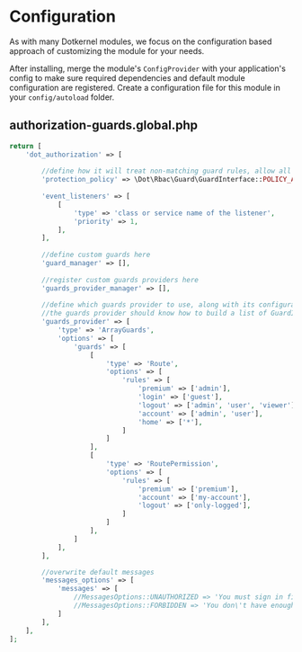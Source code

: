 # Configuration

As with many Dotkernel modules, we focus on the configuration based approach of customizing the module for your needs.

After installing, merge the module's `ConfigProvider` with your application's config to make sure required dependencies and default module configuration are registered.
Create a configuration file for this module in your `config/autoload` folder.

## authorization-guards.global.php

```php
return [
    'dot_authorization' => [
    
        //define how it will treat non-matching guard rules, allow all by default
        'protection_policy' => \Dot\Rbac\Guard\GuardInterface::POLICY_ALLOW,
        
        'event_listeners' => [
            [
                'type' => 'class or service name of the listener',
                'priority' => 1,
            ],
        ],
        
        //define custom guards here
        'guard_manager' => [],
        
        //register custom guards providers here
        'guards_provider_manager' => [],
        
        //define which guards provider to use, along with its configuration
        //the guards provider should know how to build a list of GuardInterfaces based on its configuration
        'guards_provider' => [
            'type' => 'ArrayGuards',
            'options' => [
                'guards' => [
                    [
                        'type' => 'Route',
                        'options' => [
                            'rules' => [
                                'premium' => ['admin'],
                                'login' => ['guest'],
                                'logout' => ['admin', 'user', 'viewer'],
                                'account' => ['admin', 'user'],
                                'home' => ['*'],
                            ]
                        ]
                    ],
                    [
                        'type' => 'RoutePermission',
                        'options' => [
                            'rules' => [
                                'premium' => ['premium'],
                                'account' => ['my-account'],
                                'logout' => ['only-logged'],
                            ]
                        ]
                    ],
                ]
            ],
        ],

        //overwrite default messages
        'messages_options' => [
            'messages' => [
                //MessagesOptions::UNAUTHORIZED => 'You must sign in first to access the requested content',
                //MessagesOptions::FORBIDDEN => 'You don\'t have enough permissions to access the requested content',
            ]
        ],
    ],
];
```
